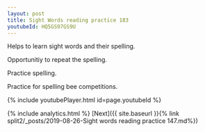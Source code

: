 ```yaml
---
layout: post
title: Sight Words reading practice 183
youtubeId: HQ5GS97GS9U
---
```

 
 
Helps to learn sight words and their spelling.

Opportunitiy to repeat the spelling. 

Practice spelling. 
 
Practice for spelling bee competitions. 
 
{% include youtubePlayer.html id=page.youtubeId %}
 
 
{% include analytics.html %} 
[Next]({{ site.baseurl }}{% link  split2/_posts/2019-08-26-Sight words reading practice 147.md%})
 
